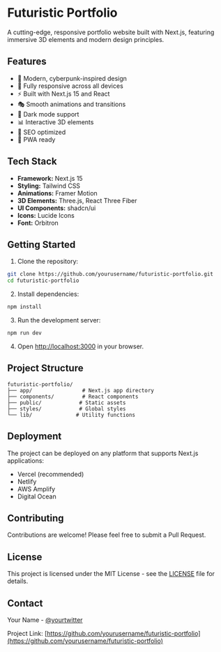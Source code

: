 # Futuristic Portfolio

A cutting-edge, responsive portfolio website built with Next.js, featuring immersive 3D elements and modern design principles.

## Features

- 🎨 Modern, cyberpunk-inspired design
- 📱 Fully responsive across all devices
- ⚡ Built with Next.js 15 and React
- 🎭 Smooth animations and transitions
- 🌙 Dark mode support
- 📊 Interactive 3D elements
- 🎯 SEO optimized
- 📱 PWA ready

## Tech Stack

- **Framework:** Next.js 15
- **Styling:** Tailwind CSS
- **Animations:** Framer Motion
- **3D Elements:** Three.js, React Three Fiber
- **UI Components:** shadcn/ui
- **Icons:** Lucide Icons
- **Font:** Orbitron

## Getting Started

1. Clone the repository:
```bash
git clone https://github.com/yourusername/futuristic-portfolio.git
cd futuristic-portfolio
```

2. Install dependencies:
```bash
npm install
```

3. Run the development server:
```bash
npm run dev
```

4. Open [http://localhost:3000](http://localhost:3000) in your browser.

## Project Structure

```
futuristic-portfolio/
├── app/                # Next.js app directory
├── components/         # React components
├── public/            # Static assets
├── styles/            # Global styles
└── lib/              # Utility functions
```

## Deployment

The project can be deployed on any platform that supports Next.js applications:

- Vercel (recommended)
- Netlify
- AWS Amplify
- Digital Ocean

## Contributing

Contributions are welcome! Please feel free to submit a Pull Request.

## License

This project is licensed under the MIT License - see the [LICENSE](LICENSE) file for details.

## Contact

Your Name - [@yourtwitter](https://twitter.com/yourtwitter)

Project Link: [https://github.com/yourusername/futuristic-portfolio](https://github.com/yourusername/futuristic-portfolio) 